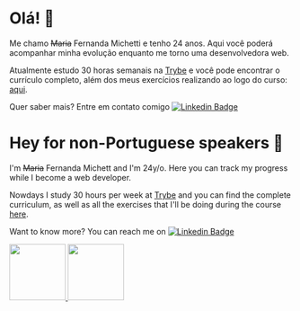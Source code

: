 # Olá! :wave:

Me chamo ~~Maria~~ Fernanda Michetti e tenho 24 anos. Aqui você poderá acompanhar minha evolução enquanto me torno uma desenvolvedora web.

Atualmente estudo 30 horas semanais na [Trybe](https://www.betrybe.com) e você pode encontrar o currículo completo, além dos meus exercícios realizando ao logo do curso: [aqui](https://github.com/fernandamichetti/trybe-exercicios).

Quer saber mais? Entre em contato comigo [![Linkedin Badge](https://img.shields.io/badge/-LinkedIn-blue?style=flat-square&logo=Linkedin&logoColor=white&link=https://www.linkedin.com/in/fagnerpsantos/)](https://www.linkedin.com/in/mariafernandamichetti/)

# Hey for non-Portuguese speakers :wave:

I'm ~~Maria~~ Fernanda Michett and I'm 24y/o. Here you can track my progress while I become a web developer.

Nowdays I study 30 hours per week at [Trybe](https://www.betrybe.com) and you can find the complete curriculum, as well as all the exercises that I'll be doing during the course [here](https://github.com/fernandamichetti/trybe-exercicios).

Want to know more? You can reach me on [![Linkedin Badge](https://img.shields.io/badge/-LinkedIn-blue?style=flat-square&logo=Linkedin&logoColor=white&link=https://www.linkedin.com/in/fagnerpsantos/)](https://www.linkedin.com/in/mariafernandamichetti/)

 <div>
  <a href="https://github.com/fernandamichetti">
  <img height="100em" src="https://github-readme-stats.vercel.app/api?username=fernandamichetti&show_icons=true&theme=dark&include_all_commits=true&count_private=true"/>
  <img height="100em" src="https://github-readme-stats.vercel.app/api/top-langs/?username=fernandamichetti&layout=compact&langs_count=7&theme=dark"/>
</div>